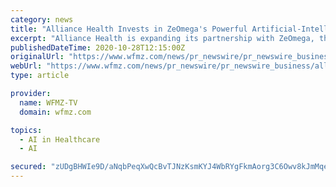 ```yaml
---
category: news
title: "Alliance Health Invests in ZeOmega's Powerful Artificial-Intelligence Solution: CareIntel"
excerpt: "Alliance Health is expanding its partnership with ZeOmega, the industry's leader in population health management (PHM) solutions, to include ZeOmega's CareIntel Solution Suite:"
publishedDateTime: 2020-10-28T12:15:00Z
originalUrl: "https://www.wfmz.com/news/pr_newswire/pr_newswire_business/alliance-health-invests-in-zeomegas-powerful-artificial-intelligence-solution-careintel/article_6ccf830e-4012-55ec-8e3d-c17d4c9a17cb.html"
webUrl: "https://www.wfmz.com/news/pr_newswire/pr_newswire_business/alliance-health-invests-in-zeomegas-powerful-artificial-intelligence-solution-careintel/article_6ccf830e-4012-55ec-8e3d-c17d4c9a17cb.html"
type: article

provider:
  name: WFMZ-TV
  domain: wfmz.com

topics:
  - AI in Healthcare
  - AI

secured: "zUDgBHWIe9D/aNqbPeqXwQcBvTJNzKsmKYJ4WbRYgFkmAorg3C6Owv8kJmMqeRlU5JAw1VR6B1HBXTVIsUiTx9pmrEymST6h0JfR+KxE4PTdfoax7jppRm4+CQQW9vTUnlnN4kzefLkSnF/mFu0IFa4+le0w9OfrYuYMlDSV6F4b9o5ehXT5orrPi46FOE8E7KLKM+wwjNGhbr8B/fXHNFPmwBQAVTT8n3NhNlF3r6vWUUwo69cwhuWmyYvr4XWCXSW064azLJxzGkOnskMz0JugX7L1kLdhEj71vX8LstW9rx6Nw/M65un9hp49Kh+tLJOJFdGAy1eLBKrb0TB2bAya6niY0otk153rwdcmL8g=;RODSstrMtvzMw4IHol5xdg=="
---
```


